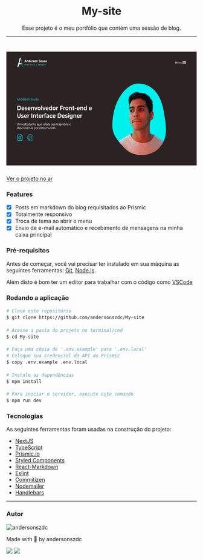 <h1 align="center">My-site</h1>

<p align="center">Esse projeto é o meu portfólio que contém uma sessão de blog.</p>

---

<h1 align="center">
  <img alt="MySite" title="MySite" src="./github/cover-site.png" height="300" />
</h1>

<a href="https://andersonszdc.com">Ver o projeto no ar</a>

### Features
- [x] Posts em markdown do blog requisitados ao Prismic
- [x] Totalmente responsivo
- [x] Troca de tema ao abrir o menu
- [x] Envio de e-mail automático e recebimento de mensagens na minha caixa principal

### Pré-requisitos

Antes de começar, você vai precisar ter instalado em sua máquina as seguintes ferramentas:
[Git](https://git-scm.com), [Node.js](https://nodejs.org/en/).

Além disto é bom ter um editor para trabalhar com o código como [VSCode](https://code.visualstudio.com/)

### Rodando a aplicação

```bash
# Clone este repositório
$ git clone https://github.com/andersonszdc/My-site

# Acesse a pasta do projeto no terminal/cmd
$ cd My-site

# Faça uma cópia de '.env.example' para '.env.local'
# Coloque sua credencial da API do Prismic
$ copy .env.example .env.local

# Instale as dependências
$ npm install

# Para iniciar o servidor, execute este comando
$ npm run dev
```


### Tecnologias

As seguintes ferramentas foram usadas na construção do projeto:

- [NextJS](https://www.typescriptlang.org/)
- [TypeScript](https://www.typescriptlang.org/)
- [Prismic.io](https://prismic.io/)
- [Styled Components](https://styled-components.com/)
- [React-Markdown](https://github.com/remarkjs/react-markdown#readme)
- [Eslint](https://eslint.org/)
- [Commitizen](https://github.com/commitizen/cz-cli)
- [Nodemailer](https://nodemailer.com/about/)
- [Handlebars](https://handlebarsjs.com/)


---

### Autor

<img alt="andersonszdc" title="andersonszdc" src="https://avatars.githubusercontent.com/u/86430252?v=4" height="100" width="100" />

Made with 💜 by andersonszdc

<a href="https://www.linkedin.com/in/anderson-souza-b28431198/" target="_blank"><img src="https://img.shields.io/badge/-LinkedIn-%230077B5?style=for-the-badge&logo=linkedin&logoColor=white" target="_blank"></a>
<a href="https://www.instagram.com/andersonszdc" target="_blank"><img src="https://img.shields.io/badge/-Instagram-%23E4405F?style=for-the-badge&logo=instagram&logoColor=white" target="_blank"></a>
